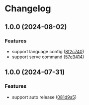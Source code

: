 # Changelog

## 1.0.0 (2024-08-02)


### Features

* support language config ([8f2c740](https://github.com/nguyenvanduocit/epubtrans/commit/8f2c740d442773bb3c9efe121a62410e200beea6))
* support serve command ([57e3414](https://github.com/nguyenvanduocit/epubtrans/commit/57e34141dbddd63a6aab67bf97bd99fc72e91bcd))

## 1.0.0 (2024-07-31)


### Features

* support auto release ([081d9a5](https://github.com/nguyenvanduocit/book-translate-toolkit/commit/081d9a5ed44a52968b8431550b5109b246359e60))
